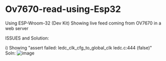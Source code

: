 # Ov7670-read-using-Esp32
Using ESP-Wroom-32 (Dev Kit) Showing live feed coming from OV7670 in a web server 


ISSUES and Solution:

i) Showing "assert failed: ledc_clk_cfg_to_global_clk ledc.c:444 (false)"
Soln:
![image](https://github.com/Mainul-Islam-07/Ov7670-read-using-Esp32/assets/78782260/89272602-39e4-45c8-9d11-bf6d8b9c46b6)
